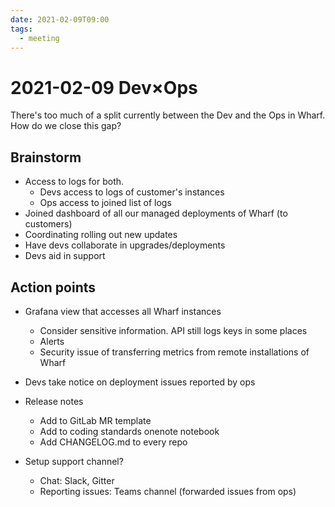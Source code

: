 ```yaml
---
date: 2021-02-09T09:00
tags: 
  - meeting
---
```


# 2021-02-09 Dev×Ops

There's too much of a split currently between the Dev and the Ops in Wharf.
How do we close this gap?

## Brainstorm

- Access to logs for both.
  - Devs access to logs of customer's instances
  - Ops access to joined list of logs
- Joined dashboard of all our managed deployments of Wharf (to customers)
- Coordinating rolling out new updates
- Have devs collaborate in upgrades/deployments
- Devs aid in support

## Action points

- Grafana view that accesses all Wharf instances
  - Consider sensitive information. API still logs keys in some places
  - Alerts
  - Security issue of transferring metrics from remote installations of Wharf

- Devs take notice on deployment issues reported by ops

- Release notes
  - Add to GitLab MR template
  - Add to coding standards onenote notebook
  - Add CHANGELOG.md to every repo

- Setup support channel?
  - Chat: Slack, Gitter
  - Reporting issues: Teams channel (forwarded issues from ops)
